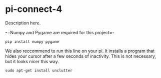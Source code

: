 # pi-connect-4
Description here.

-=Numpy and Pygame are required for this project=-

 ```pip install numpy pygame```

We also reccommend to run this line on your pi.
It installs a program that hides your cursor after a few seconds of inactivity.
This is not necessary, but it looks nicer this way.

```sudo apt-get install unclutter```
